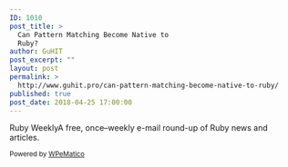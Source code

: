 ```yaml
---
ID: 1010
post_title: >
  Can Pattern Matching Become Native to
  Ruby?
author: GuHIT
post_excerpt: ""
layout: post
permalink: >
  http://www.guhit.pro/can-pattern-matching-become-native-to-ruby/
published: true
post_date: 2018-04-25 17:00:00
---
```

Ruby WeeklyA free, once&ndash;weekly e-mail round-up of Ruby news and articles.<p class="wpematico_credit"><small>Powered by <a href="http://www.wpematico.com" target="_blank">WPeMatico</a></small></p>